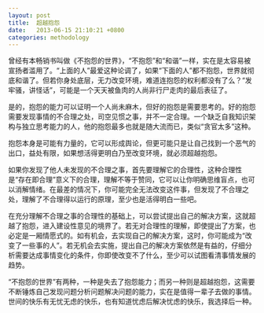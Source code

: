 ```yaml
---
layout: post
title:  超越抱怨
date:   2013-06-15 21:10:21 +0800
categories: methodology
---
```

曾经有本畅销书叫做《不抱怨的世界》，“不抱怨”和“和谐”一样，实在是太容易被宣扬者滥用了。“上面的人”最爱这种论调了，如果“下面的人”都不抱怨，世界就彻底和谐了。但若你身处底层，无力改变环境，难道连抱怨的权利都没有了么？“发牢骚，讲怪话”，可能是一个天天被鱼肉的人尚非行尸走肉的最后表征了。

是的，抱怨的能力可以证明一个人尚未麻木，但好的抱怨是需要思考的。好的抱怨需要发现事情的不合理之处，司空见惯之事，并不一定合理。一个缺乏自我知识架构与独立思考能力的人，他的抱怨最多也就是随大流而已，类似“贪官太多”这种。

抱怨本身是可能有力量的，它可以形成舆论，但更可能只是让自己找到一个恶气的出口，益处有限，如果想活得更明白乃至改变环境，就必须超越抱怨。

如果你发现了他人未发现的不合理之事，首先要理解它的合理性，这种合理性是“存在即合理”意义下的合理，理解不等于赞同，它可以让你明确思维盲点，也可以消解情绪。在最差的情况下，你可能完全无法改变这件事，但发现了不合理之处，理解了不合理得以运行的原理，至少也是活得明白一些吧。

在充分理解不合理之事的合理性的基础上，可以尝试提出自己的解决方案，这就超越了抱怨，进入建设性意见的境界了。若无对合理性的理解，即使提出了方案，也必定是一厢情愿式的。如有机会，去实现自己的解决方案，这时，你可能成为“改变了一些事的人”。若无机会去实施，提出自己的解决方案依然是有益的，仔细分析需要达成事情变化的条件，你即使改变不了什么，至少可以试图看清事情发展的趋势。

“不抱怨的世界”有两种，一种是失去了抱怨能力；而另一种则是超越抱怨，这需要不断锤炼自己发现问题分析问题解决问题的能力，实在是值得一辈子去做的事情。世间的快乐有无忧无虑的快乐，也有知道忧虑后解决忧虑的快乐，我选择后一种。
